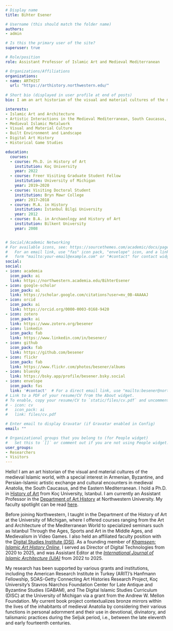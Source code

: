 ```yaml
---
# Display name
title: Bihter Esener

# Username (this should match the folder name)
authors:
- admin

# Is this the primary user of the site?
superuser: true

# Role/position
role: Assistant Professor of Islamic Art and Medieval Mediterranean

# Organizations/Affiliations
organizations:
- name: ARTHIST
  url: "https://arthistory.northwestern.edu/"
  
# Short bio (displayed in user profile at end of posts)
bio: I am an art historian of the visual and material cultures of the medieval Islamic world, with a special interest in Armenian, Byzantine, and Persian-Islamic artistic exchange and cultural encounters in medieval Anatolia, the South Caucasus, and the Eastern Mediterranean. I teach Islamic art and medieval Mediterranean in the [Department of Art History](https://arthistory.northwestern.edu) at Northwestern University. My research interests encompass the collection and display of Islamic art in the modern period, sports history, environmental studies, digital art history, and historical game studies.

interests:
- Islamic Art and Architecture
- Artistic Interactions in the Medieval Mediterranean, South Caucasus, and Anatolia
- Medieval Islamic Metalwork
- Visual and Material Culture
- Built Environment and Landscape
- Digital Art History
- Historical Game Studies

education:
  courses:
  - course: Ph.D. in History of Art
    institution: Koç University
    year: 2022
  - course: Freer Visiting Graduate Student Fellow
    institution: University of Michigan
    year: 2019–2020
  - course: Visiting Doctoral Student
    institution: Bryn Mawr College
    year: 2017–2018
  - course: M.A. in History
    institution: Istanbul Bilgi University
    year: 2012
  - course: B.A. in Archaeology and History of Art
    institution: Bilkent University
    year: 2008


# Social/Academic Networking
# For available icons, see: https://sourcethemes.com/academic/docs/page-builder/#icons
#   For an email link, use "fas" icon pack, "envelope" icon, and a link in the
#   form "mailto:your-email@example.com" or "#contact" for contact widget.
social:
social:
- icon: academia
  icon_pack: ai
  link: https://northwestern.academia.edu/BihterEsener
- icon: google-scholar
  icon_pack: ai
  link: https://scholar.google.com/citations?user=mv_0B-4AAAAJ
- icon: orcid
  icon_pack: ai
  link: https://orcid.org/0000-0003-0168-9420
- icon: zotero
  icon_pack: ai
  link: https://www.zotero.org/besener
- icon: linkedin
  icon_pack: fab
  link: https://www.linkedin.com/in/besener/
- icon: github
  icon_pack: fab
  link: https://github.com/besener
- icon: flickr
  icon_pack: fab
  link: https://www.flickr.com/photos/besener/albums
- icon: bluesky
  link: https://bsky.app/profile/besener.bsky.social
- icon: envelope
  icon_pack: fas
  link: '#contact'  # For a direct email link, use "mailto:besener@northwestern.edu"
# Link to a PDF of your resume/CV from the About widget.
# To enable, copy your resume/CV to `static/files/cv.pdf` and uncomment the lines below.
# - icon: cv
#   icon_pack: ai
#   link: files/cv.pdf

# Enter email to display Gravatar (if Gravatar enabled in Config)
email: ""

# Organizational groups that you belong to (for People widget)
#   Set this to `[]` or comment out if you are not using People widget.
user_groups:
- Researchers
- Visitors
---
```


Hello! I am an art historian of the visual and material cultures of the medieval Islamic world, with a special interest in Armenian, Byzantine, and Persian-Islamic artistic exchange and cultural encounters in medieval Anatolia, the South Caucasus, and the Eastern Mediterranean. I hold a Ph.D. in [History of Art](https://gsssh.ku.edu.tr/en/departments/archaeology-and-history-of-art/) from Koç University, Istanbul. I am currently an Assistant Professor in the [Department of Art History](https://arthistory.northwestern.edu) at Northwestern University. My faculty spotlight can be read [here](https://arthistory.northwestern.edu/people/faculty-spotlight/bihter-esener.html).

Before joining Northwestern, I taught in the Department of the History of Art at the University of Michigan, where I offered courses ranging from the Art and Architecture of the Mediterranean World to specialized seminars such as Istanbul Through the Ages, Sports and Art in the Middle Ages, and Medievalism in Video Games. I also held an affiliated faculty position with the [Digital Studies Institute (DSI)](https://www.digitalstudies.umich.edu/). As a founding member of [*Khamseen: Islamic Art History Online*](https://sites.lsa.umich.edu/khamseen/), I served as Director of Digital Technologies from 2020 to 2025, and was Assistant Editor at the [*International Journal of Islamic Architecture (IJIA)*](https://www.intellectbooks.com/international-journal-of-islamic-architecture) from 2022 to 2025. 

My research has been supported by various grants and institutions, including the American Research Institute in Turkey (ARIT)’s Hanfmann Fellowship, SOAS-Getty Connecting Art Histories Research Project, Koç University’s Stavros Niarchos Foundation Center for Late Antique and Byzantine Studies (GABAM), and The Digital Islamic Studies Curriculum (DISC) at the University of Michigan via a grant from the Andrew W. Mellon Foundation. My current book project contextualizes bronze mirrors within the lives of the inhabitants of medieval Anatolia by considering their various functions in personal adornment and their use in devotional, divinatory, and talismanic practices during the Seljuk period, i.e., between the late eleventh and early fourteenth centuries. 

